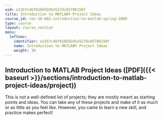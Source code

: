 ```yaml
---
uid: e22b7c4bf816692d5e527dc85706150f
title: Introduction to MATLAB® Project Ideas
course_id: res-18-002-introduction-to-matlab-spring-2008
type: course
layout: course_section
menu:
  leftnav:
    identifier: e22b7c4bf816692d5e527dc85706150f
    name: Introduction to MATLAB® Project Ideas
    weight: 30
---
```


Introduction to MATLAB Project Ideas ([PDF]({{< baseurl >}}/sections/introduction-to-matlab-project-ideas/project))
-------------------------------------------------------------------------------------------------------------------

This is not a well-defined list of projects; they are mostly meant as starting points and ideas. You can take any of these projects and make of it as much or as little as you feel like. However, you came to learn a new skill, and practice makes perfect!
